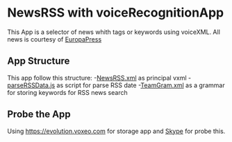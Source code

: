 # NewsRSS with voiceRecognitionApp
This App is a selector of news whith tags or keywords using voiceXML.
All news is courtesy of [EuropaPress](http://www.europapress.es)

## App Structure
This app follow this structure:
 -[NewsRSS.xml]() as principal vxml
 -[parseRSSData.js]() as script for parse RSS date
 -[TeamGram.xml]() as a grammar for storing keywords for RSS news search

## Probe the App
Using https://evolution.voxeo.com for storage app and [Skype](skype:+990009369990065402?call) for probe this.
